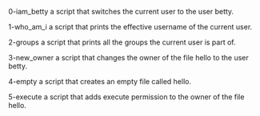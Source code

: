 0-iam_betty a script that switches the current user to the user betty.

1-who_am_i a script that prints the effective username of the current user.

2-groups a script that prints all the groups the current user is part of.

3-new_owner a script that changes the owner of the file hello to the user betty.

4-empty a script that creates an empty file called hello.

5-execute a script that adds execute permission to the owner of the file hello.
